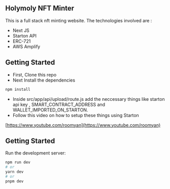 ## Holymoly NFT Minter

This is a full stack nft minting website. The technologies involved are :

- Next JS
- Starton API
- ERC-721 
- AWS Amplify

## Getting Started

- First, Clone this repo
- Next Install the dependencies

```bash
npm install
```

- Inside src/app/api/upload/route.js add the neccessary things like starton api key , SMART_CONTRACT_ADDRESS and WALLET_IMPORTED_ON_STARTON.
- Follow this video on how to setup these things using Starton

[https://www.youtube.com/roomyan](https://www.youtube.com/roomyan)



## Getting Started

Run the development server:

```bash
npm run dev
# or
yarn dev
# or
pnpm dev
```



